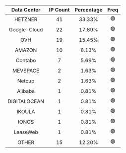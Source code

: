 | Data Center | IP Count | Percentage | Freq |
|:------------:|:--------:|:-----------:|:-----:|
| HETZNER | 41 | 33.33% | 🟢 |
| Google-Cloud | 22 | 17.89% | 🟢 |
| OVH | 19 | 15.45% | 🟢 |
| AMAZON | 10 | 8.13% | 🟢 |
| Contabo | 7 | 5.69% | 🟢 |
| MEVSPACE | 2 | 1.63% | 🟢 |
| Netcup | 2 | 1.63% | 🟢 |
| Alibaba | 1 | 0.81% | 🟢 |
| DIGITALOCEAN | 1 | 0.81% | 🟢 |
| IKOULA | 1 | 0.81% | 🟢 |
| IONOS | 1 | 0.81% | 🟢 |
| LeaseWeb | 1 | 0.81% | 🟢 |
| OTHER | 15 | 12.20% | 🟢 |